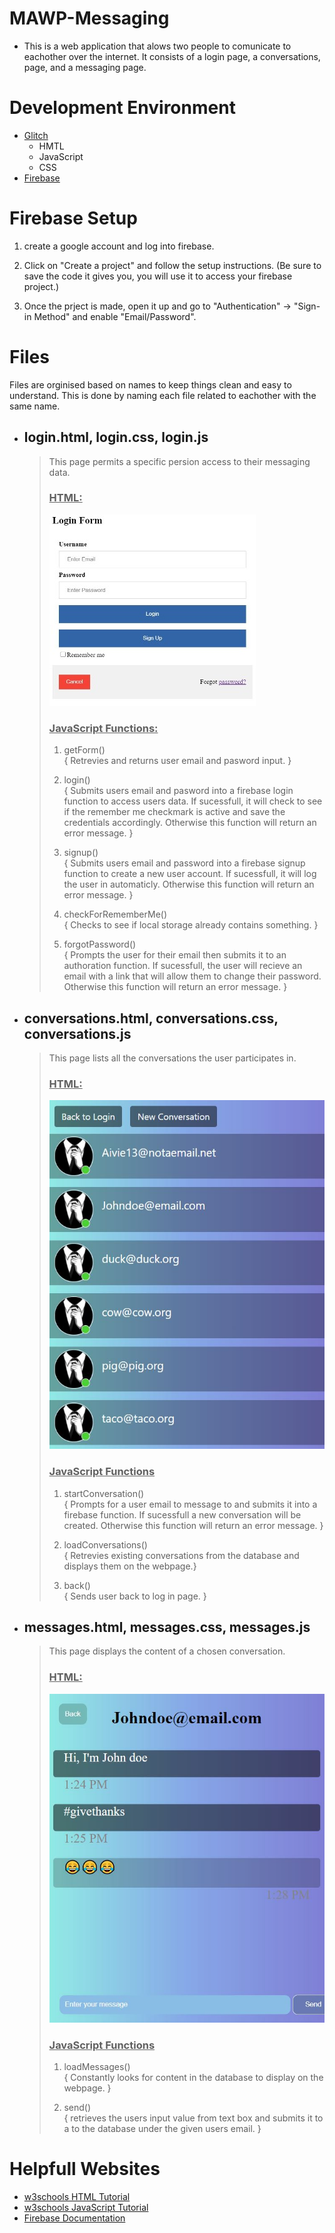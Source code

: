 # MAWP-Messaging
* This is a web application that alows two people to comunicate to eachother over the internet. It consists of a login page, a conversations, page, and a messaging page. 
 
# Development Environment
* [Glitch](https://www.glitch.com/)
    * HMTL
    * JavaScript
    * CSS
* [Firebase](https://firebase.google.com/)

# Firebase Setup
1. create a google account and log into firebase.

2. Click on "Create a project" and follow the setup instructions. (Be sure to save the code it gives you, you will use it to access your firebase project.)

3. Once the prject is made, open it up and go to "Authentication" -> "Sign-in Method" and enable "Email/Password".


# Files
Files are orginised based on names to keep things clean and easy to understand. This is done by naming each file related to eachother with the same name.


* ## login.html, login.css, login.js
    > This page permits a specific persion access to their messaging data.   
    >
    > ### <u>HTML:</u>
    > ![Image of login screen](0login.JPG)   
    >   
    >   
    > ### <u>JavaScript Functions:</u>   
    > 1. getForm()   
    > { Retrevies and returns user email and pasword input. }
    >   
    > 2. login()   
    > { Submits users email and pasword into a firebase login function to access users data. If sucessfull, it will check to see if the remember me checkmark is active and save the credentials accordingly. Otherwise this function will return an error message. }
    >
    > 3. signup()   
    > { Submits users email and password into a firebase signup function to create a new user account. If sucessfull, it will log the user in automaticly. Otherwise this function will return an error message. }   
    >   
    > 4. checkForRememberMe()   
    > { Checks to see if local storage already contains something. }   
    >   
    > 5. forgotPassword()   
    > { Prompts the user for their email then submits it to an authoration function. If sucessfull, the user will recieve an email with a link that will allow them to change their password. Otherwise this function will return an error message. }

* ## conversations.html, conversations.css, conversations.js
    > This page lists all the conversations the user participates in.
    >   
    > ### <u>HTML:</u>   
    >![Image of a conversation](3cab31b5-1971-4104-9724-ecb0ef53afa3-conversations.JPG)
    >   
    > ### <u>JavaScript Functions</u>
    > 1. startConversation()   
    > { Prompts for a user email to message to and submits it into a firebase function. If sucessfull a new conversation will be created. Otherwise this function will return an error message. }
    >   
    > 2. loadConversations()   
    > { Retrevies existing conversations from the database and displays them on the webpage.}
    >   
    > 3. back()   
    > { Sends user back to log in page. }

* ## messages.html, messages.css, messages.js
    > This page displays the content of a chosen conversation.
    >   
    > ### <u>HTML:</u>
    >![Image of messages](3cab31b5-1971-4104-9724-ecb0ef53afa3-messages.JPG)
    >   
    > ### <u>JavaScript Functions</u>
    > 1. loadMessages()   
    > { Constantly looks for content in the database to display on the webpage. }
    >   
    > 2. send()   
    > { retrieves the users input value from text box and submits it to a to the database under the given users email. }

# Helpfull Websites
* [w3schools HTML Tutorial](https://www.w3schools.com/html/default.asp)
* [w3schools JavaScript Tutorial](https://www.w3schools.com/js/default.asp)
* [Firebase Documentation](https://firebase.google.com/docs/)
